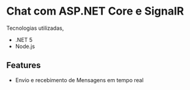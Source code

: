 # Chat com ASP.NET Core e SignalR
Tecnologias utilizadas,
- .NET 5
- Node.js

## Features

- Envio e recebimento de Mensagens em tempo real
